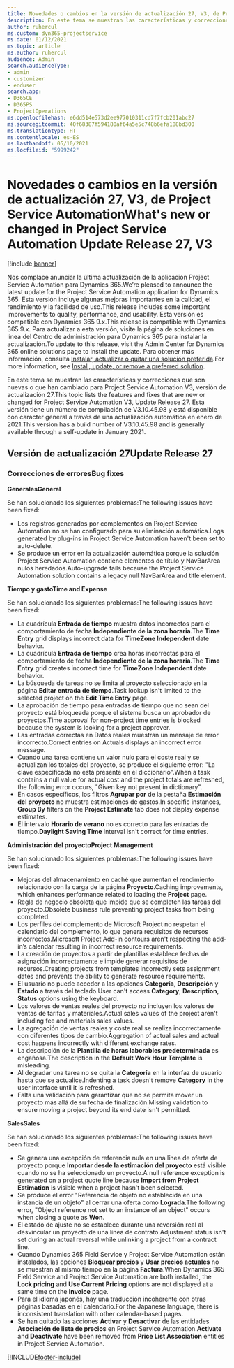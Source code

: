 ```yaml
---
title: Novedades o cambios en la versión de actualización 27, V3, de Project Service Automation
description: En este tema se muestran las características y correcciones que están disponibles en la versión de actualización 27, V3, de Project Service Automation.
author: ruhercul
ms.custom: dyn365-projectservice
ms.date: 01/12/2021
ms.topic: article
ms.author: ruhercul
audience: Admin
search.audienceType:
- admin
- customizer
- enduser
search.app:
- D365CE
- D365PS
- ProjectOperations
ms.openlocfilehash: e6dd514e573d2ee977010311cd7f7fcb201abc27
ms.sourcegitcommit: 40f68387f594180af64a5e5c748b6efa188bd300
ms.translationtype: HT
ms.contentlocale: es-ES
ms.lasthandoff: 05/10/2021
ms.locfileid: "5999242"
---
```

# <a name="whats-new-or-changed-in-project-service-automation-update-release-27-v3"></a><span data-ttu-id="213da-103">Novedades o cambios en la versión de actualización 27, V3, de Project Service Automation</span><span class="sxs-lookup"><span data-stu-id="213da-103">What's new or changed in Project Service Automation Update Release 27, V3</span></span>

[!include [banner](../includes/psa-now-project-operations.md)]

<span data-ttu-id="213da-104">Nos complace anunciar la última actualización de la aplicación Project Service Automation para Dynamics 365.</span><span class="sxs-lookup"><span data-stu-id="213da-104">We’re pleased to announce the latest update for the Project Service Automation application for Dynamics 365.</span></span> <span data-ttu-id="213da-105">Esta versión incluye algunas mejoras importantes en la calidad, el rendimiento y la facilidad de uso.</span><span class="sxs-lookup"><span data-stu-id="213da-105">This release includes some important improvements to quality, performance, and usability.</span></span> <span data-ttu-id="213da-106">Esta versión es compatible con Dynamics 365 9.x.</span><span class="sxs-lookup"><span data-stu-id="213da-106">This release is compatible with Dynamics 365 9.x.</span></span> <span data-ttu-id="213da-107">Para actualizar a esta versión, visite la página de soluciones en línea del Centro de administración para Dynamics 365 para instalar la actualización.</span><span class="sxs-lookup"><span data-stu-id="213da-107">To update to this release, visit the Admin Center for Dynamics 365 online solutions page to install the update.</span></span> <span data-ttu-id="213da-108">Para obtener más información, consulta [Instalar, actualizar o quitar una solución preferida](/power-platform/admin/install-remove-preferred-solution).</span><span class="sxs-lookup"><span data-stu-id="213da-108">For more information, see [Install, update, or remove a preferred solution](/power-platform/admin/install-remove-preferred-solution).</span></span>

<span data-ttu-id="213da-109">En este tema se muestran las características y correcciones que son nuevas o que han cambiado para Project Service Automation V3, versión de actualización 27.</span><span class="sxs-lookup"><span data-stu-id="213da-109">This topic lists the features and fixes that are new or changed for Project Service Automation V3, Update Release 27.</span></span> <span data-ttu-id="213da-110">Esta versión tiene un número de compilación de V3.10.45.98 y está disponible con carácter general a través de una actualización automática en enero de 2021.</span><span class="sxs-lookup"><span data-stu-id="213da-110">This version has a build number of V3.10.45.98 and is generally available through a self-update in January 2021.</span></span>

## <a name="update-release-27"></a><span data-ttu-id="213da-111">Versión de actualización 27</span><span class="sxs-lookup"><span data-stu-id="213da-111">Update Release 27</span></span>

### <a name="bug-fixes"></a><span data-ttu-id="213da-112">Correcciones de errores</span><span class="sxs-lookup"><span data-stu-id="213da-112">Bug fixes</span></span>

<span data-ttu-id="213da-113">**Generales**</span><span class="sxs-lookup"><span data-stu-id="213da-113">**General**</span></span>

<span data-ttu-id="213da-114">Se han solucionado los siguientes problemas:</span><span class="sxs-lookup"><span data-stu-id="213da-114">The following issues have been fixed:</span></span>

- <span data-ttu-id="213da-115">Los registros generados por complementos en Project Service Automation no se han configurado para su eliminación automática.</span><span class="sxs-lookup"><span data-stu-id="213da-115">Logs generated by plug-ins in Project Service Automation haven't been set to auto-delete.</span></span>
- <span data-ttu-id="213da-116">Se produce un error en la actualización automática porque la solución Project Service Automation contiene elementos de título y NavBarArea nulos heredados.</span><span class="sxs-lookup"><span data-stu-id="213da-116">Auto-upgrade fails because the Project Service Automation solution contains a legacy null NavBarArea and title element.</span></span>

<span data-ttu-id="213da-117">**Tiempo y gasto**</span><span class="sxs-lookup"><span data-stu-id="213da-117">**Time and Expense**</span></span>

<span data-ttu-id="213da-118">Se han solucionado los siguientes problemas:</span><span class="sxs-lookup"><span data-stu-id="213da-118">The following issues have been fixed:</span></span>

- <span data-ttu-id="213da-119">La cuadrícula **Entrada de tiempo** muestra datos incorrectos para el comportamiento de fecha **Independiente de la zona horaria**.</span><span class="sxs-lookup"><span data-stu-id="213da-119">The **Time Entry** grid displays incorrect data for **TimeZone Independent** date behavior.</span></span>
- <span data-ttu-id="213da-120">La cuadrícula **Entrada de tiempo** crea horas incorrectas para el comportamiento de fecha **Independiente de la zona horaria**.</span><span class="sxs-lookup"><span data-stu-id="213da-120">The **Time Entry** grid creates incorrect time for **TimeZone Independent** date behavior.</span></span>
- <span data-ttu-id="213da-121">La búsqueda de tareas no se limita al proyecto seleccionado en la página **Editar entrada de tiempo**.</span><span class="sxs-lookup"><span data-stu-id="213da-121">Task lookup isn't limited to the selected project on the **Edit Time Entry** page.</span></span>
- <span data-ttu-id="213da-122">La aprobación de tiempo para entradas de tiempo que no sean del proyecto está bloqueada porque el sistema busca un aprobador de proyectos.</span><span class="sxs-lookup"><span data-stu-id="213da-122">Time approval for non-project time entries is blocked because the system is looking for a project approver.</span></span>
- <span data-ttu-id="213da-123">Las entradas correctas en Datos reales muestran un mensaje de error incorrecto.</span><span class="sxs-lookup"><span data-stu-id="213da-123">Correct entries on Actuals displays an incorrect error message.</span></span>
- <span data-ttu-id="213da-124">Cuando una tarea contiene un valor nulo para el coste real y se actualizan los totales del proyecto, se produce el siguiente error: "La clave especificada no está presente en el diccionario".</span><span class="sxs-lookup"><span data-stu-id="213da-124">When a task contains a null value for actual cost and the project totals are refreshed, the following error occurs, "Given key not present in dictionary".</span></span>
- <span data-ttu-id="213da-125">En casos específicos, los filtros **Agrupar por** de la pestaña **Estimación del proyecto** no muestra estimaciones de gastos.</span><span class="sxs-lookup"><span data-stu-id="213da-125">In specific instances, **Group By** filters on the **Project Estimate** tab does not display expense estimates.</span></span>
- <span data-ttu-id="213da-126">El intervalo **Horario de verano** no es correcto para las entradas de tiempo.</span><span class="sxs-lookup"><span data-stu-id="213da-126">**Daylight Saving Time** interval isn't correct for time entries.</span></span>

<span data-ttu-id="213da-127">**Administración del proyecto**</span><span class="sxs-lookup"><span data-stu-id="213da-127">**Project Management**</span></span>

<span data-ttu-id="213da-128">Se han solucionado los siguientes problemas:</span><span class="sxs-lookup"><span data-stu-id="213da-128">The following issues have been fixed:</span></span>

- <span data-ttu-id="213da-129">Mejoras del almacenamiento en caché que aumentan el rendimiento relacionado con la carga de la página **Proyecto**.</span><span class="sxs-lookup"><span data-stu-id="213da-129">Caching improvements, which enhances performance related to loading the **Project** page.</span></span>
- <span data-ttu-id="213da-130">Regla de negocio obsoleta que impide que se completen las tareas del proyecto.</span><span class="sxs-lookup"><span data-stu-id="213da-130">Obsolete business rule preventing project tasks from being completed.</span></span>
- <span data-ttu-id="213da-131">Los perfiles del complemento de Microsoft Project no respetan el calendario del complemento, lo que genera requisitos de recursos incorrectos.</span><span class="sxs-lookup"><span data-stu-id="213da-131">Microsoft Project Add-in contours aren't respecting the add-in’s calendar resulting in incorrect resource requirements.</span></span>
- <span data-ttu-id="213da-132">La creación de proyectos a partir de plantillas establece fechas de asignación incorrectamente e impide generar requisitos de recursos.</span><span class="sxs-lookup"><span data-stu-id="213da-132">Creating projects from templates incorrectly sets assignment dates and prevents the ability to generate resource requirements.</span></span>
- <span data-ttu-id="213da-133">El usuario no puede acceder a las opciones **Categoría**, **Descripción** y **Estado** a través del teclado.</span><span class="sxs-lookup"><span data-stu-id="213da-133">User can't access **Category**, **Description**, **Status** options using the keyboard.</span></span>
- <span data-ttu-id="213da-134">Los valores de ventas reales del proyecto no incluyen los valores de ventas de tarifas y materiales.</span><span class="sxs-lookup"><span data-stu-id="213da-134">Actual sales values of the project aren't including fee and materials sales values.</span></span>
- <span data-ttu-id="213da-135">La agregación de ventas reales y coste real se realiza incorrectamente con diferentes tipos de cambio.</span><span class="sxs-lookup"><span data-stu-id="213da-135">Aggregation of actual sales and actual cost happens incorrectly with different exchange rates.</span></span>
- <span data-ttu-id="213da-136">La descripción de la **Plantilla de horas laborables predeterminada** es engañosa.</span><span class="sxs-lookup"><span data-stu-id="213da-136">The description in the **Default Work Hour Template** is misleading.</span></span>
- <span data-ttu-id="213da-137">Al degradar una tarea no se quita la **Categoría** en la interfaz de usuario hasta que se actualice.</span><span class="sxs-lookup"><span data-stu-id="213da-137">Indenting a task doesn't remove **Category** in the user interface until it is refreshed.</span></span>
- <span data-ttu-id="213da-138">Falta una validación para garantizar que no se permita mover un proyecto más allá de su fecha de finalización.</span><span class="sxs-lookup"><span data-stu-id="213da-138">Missing validation to ensure moving a project beyond its end date isn't permitted.</span></span>

<span data-ttu-id="213da-139">**Sales**</span><span class="sxs-lookup"><span data-stu-id="213da-139">**Sales**</span></span>

<span data-ttu-id="213da-140">Se han solucionado los siguientes problemas:</span><span class="sxs-lookup"><span data-stu-id="213da-140">The following issues have been fixed:</span></span>

- <span data-ttu-id="213da-141">Se genera una excepción de referencia nula en una línea de oferta de proyecto porque **Importar desde la estimación del proyecto** está visible cuando no se ha seleccionado un proyecto.</span><span class="sxs-lookup"><span data-stu-id="213da-141">A null reference exception is generated on a project quote line because **Import from Project Estimation** is visible when a project hasn't been selected.</span></span>
- <span data-ttu-id="213da-142">Se produce el error "Referencia de objeto no establecida en una instancia de un objeto" al cerrar una oferta como **Lograda**.</span><span class="sxs-lookup"><span data-stu-id="213da-142">The following error, "Object reference not set to an instance of an object" occurs when closing a quote as **Won**.</span></span>
- <span data-ttu-id="213da-143">El estado de ajuste no se establece durante una reversión real al desvincular un proyecto de una línea de contrato.</span><span class="sxs-lookup"><span data-stu-id="213da-143">Adjustment status isn't set during an actual reversal while unlinking a project from a contract line.</span></span>
- <span data-ttu-id="213da-144">Cuando Dynamics 365 Field Service y Project Service Automation están instalados, las opciones **Bloquear precios** y **Usar precios actuales** no se muestran al mismo tiempo en la página **Factura**.</span><span class="sxs-lookup"><span data-stu-id="213da-144">When Dynamics 365 Field Service and Project Service Automation are both installed, the **Lock pricing** and **Use Current Pricing** options are not displayed at a same time on the **Invoice** page.</span></span>
- <span data-ttu-id="213da-145">Para el idioma japonés, hay una traducción incoherente con otras páginas basadas en el calendario.</span><span class="sxs-lookup"><span data-stu-id="213da-145">For the Japanese language, there is inconsistent translation with other calendar-based pages.</span></span>
- <span data-ttu-id="213da-146">Se han quitado las acciones **Activar** y **Desactivar** de las entidades **Asociación de lista de precios** en Project Service Automation.</span><span class="sxs-lookup"><span data-stu-id="213da-146">**Activate** and **Deactivate** have been removed from **Price List Association** entities in Project Service Automation.</span></span>


[!INCLUDE[footer-include](../includes/footer-banner.md)]